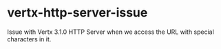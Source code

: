 # vertx-http-server-issue
Issue with Vertx 3.1.0 HTTP Server when we access the URL with special characters in it.
